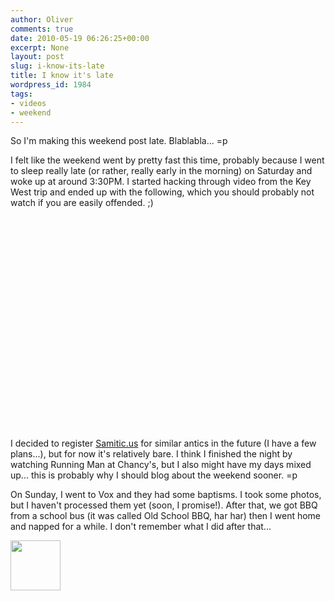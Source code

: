 ```yaml
---
author: Oliver
comments: true
date: 2010-05-19 06:26:25+00:00
excerpt: None
layout: post
slug: i-know-its-late
title: I know it's late
wordpress_id: 1984
tags:
- videos
- weekend
---
```


So I'm making this weekend post late. Blablabla... =p

I felt like the weekend went by pretty fast this time, probably because I went to sleep really late (or rather, really early in the morning) on Saturday and woke up at around 3:30PM.  I started hacking through video from the Key West trip and ended up with the following, which you should probably not watch if you are easily offended. ;)

<object width="560" height="340"><param name="movie" value="https://www.youtube.com/v/C78wUnFY-os&hl=en_US&fs=1&rel=0&hd=1"></param><param name="allowFullScreen" value="true"></param><param name="allowscriptaccess" value="always"></param><embed src="https://www.youtube.com/v/C78wUnFY-os&hl=en_US&fs=1&rel=0&hd=1" type="application/x-shockwave-flash" allowscriptaccess="always" allowfullscreen="true" width="560" height="340"></embed></object>

I decided to register <a href="http://samitic.us">Samitic.us</a> for similar antics in the future (I have a few plans...), but for now it's relatively bare.  I think I finished the night by watching Running Man at Chancy's, but I also might have my days mixed up... this is probably why I should blog about the weekend sooner. =p

On Sunday, I went to Vox and they had some baptisms.  I took some photos, but I haven't processed them yet (soon, I promise!).  After that, we got BBQ from a school bus (it was called Old School BBQ, har har) then I went home and napped for a while.  I don't remember what I did after that...

<a href="https://www.owiber.com/2010/05/19/i-know-its-late/photo-on-2010-05-19-at-01-26/" rel="attachment wp-att-1986"><img src="https://www.owiber.com/wp-content/uploads/2010/05/Photo-on-2010-05-19-at-01.26-80x80.jpg" alt="" title="Photo on 2010-05-19 at 01.26" width="80" height="80" class="alignnone size-thumbnail wp-image-1986" /></a>